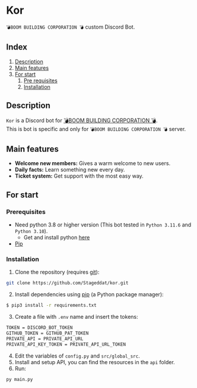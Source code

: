 # Kor
`💣BOOM BUILDING CORPORATION 💣` custom Discord Bot.

## Index
1. [Description](#description)
2. [Main features](#main-features)
3. [For start](#for-start)
    1. [Pre requisites](#prerequisites)
    2. [Installation](#installation)

## Description
`Kor` is a Discord bot for [💣BOOM BUILDING CORPORATION 💣](https://discord.com/invite/boombuilding).<br>
This is bot is specific and only for `💣BOOM BUILDING CORPORATION 💣` server.

## Main features
- **Welcome new members:** Gives a warm welcome to new users.
- **Daily facts:** Learn something new every day.
- **Ticket system:** Get support with the most easy way.

## For start

### Prerequisites
- Need python 3.8 or higher version (This bot tested in `Python 3.11.6` and `Python 3.10`). 
  - Get and install python [here](https://www.python.org/downloads/)
- [Pip](https://pip.pypa.io/en/stable/)

### Installation
1. Clone the repository (requires [git](https://git-scm.com/)):
```sh
git clone https://github.com/Stageddat/kor.git
```

2. Install dependencies using [pip](https://pip.pypa.io/en/stable/) (a Python package manager):
```sh
$ pip3 install -r requirements.txt
```
3. Create a file with `.env` name and insert the tokens:
```bash
TOKEN = DISCORD_BOT_TOKEN
GITHUB_TOKEN = GITHUB_PAT_TOKEN
PRIVATE_API = PRIVATE_API_URL
PRIVATE_API_KEY_TOKEN = PRIVATE_API_URL_TOKEN
```
4. Edit the variables of `config.py` and `src/global_src`.
5. Install and setup API, you can find the resources in the `api` folder.
6. Run:
```sh
py main.py
```